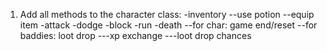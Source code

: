 1. Add all methods to the character class:
  -inventory
    --use potion
    --equip item
  -attack
  -dodge
  -block
  -run
  -death
    --for char: game end/reset
    --for baddies: loot drop
      ---xp exchange
      ---loot drop chances

